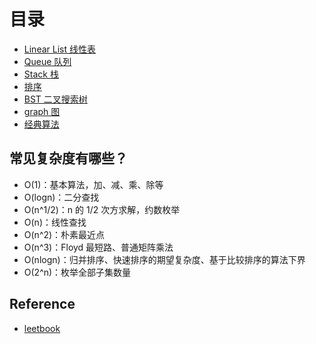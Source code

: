 # 目录
- [Linear List 线性表](/algorithm/linear-list.md)
- [Queue 队列](/algorithm/queue.md)
- [Stack 栈](/algorithm/stack.md)
- [排序](/algorithm/sort.md)
- [BST 二叉搜索树](/algorithm/bst.md)
- [graph  图](/algorithm/graph.md)
- [经典算法](/algorithm/summary.md)


## 常见复杂度有哪些？

* O(1)：基本算法，加、减、乘、除等
* O(logn)：二分查找
* O(n^1/2)：n 的 1/2 次方求解，约数枚举
* O(n)：线性查找
* O(n^2)：朴素最近点
* O(n^3)：Floyd 最短路、普通矩阵乘法
* O(nlogn)：归并排序、快速排序的期望复杂度、基于比较排序的算法下界
* O(2^n)：枚举全部子集数量

## Reference
* [leetbook](https://books.halfrost.com/leetcode/ChapterTwo/Sort/)